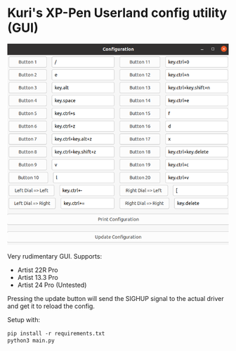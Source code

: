 # Kuri's XP-Pen Userland config utility (GUI)

<img src="data/Artist22RProConfig.png">

Very rudimentary GUI.
Supports:
- Artist 22R Pro
- Artist 13.3 Pro
- Artist 24 Pro (Untested)

Pressing the update button will send the SIGHUP signal to the actual driver and get it to reload the config.

Setup with:
```
pip install -r requirements.txt
python3 main.py
```
